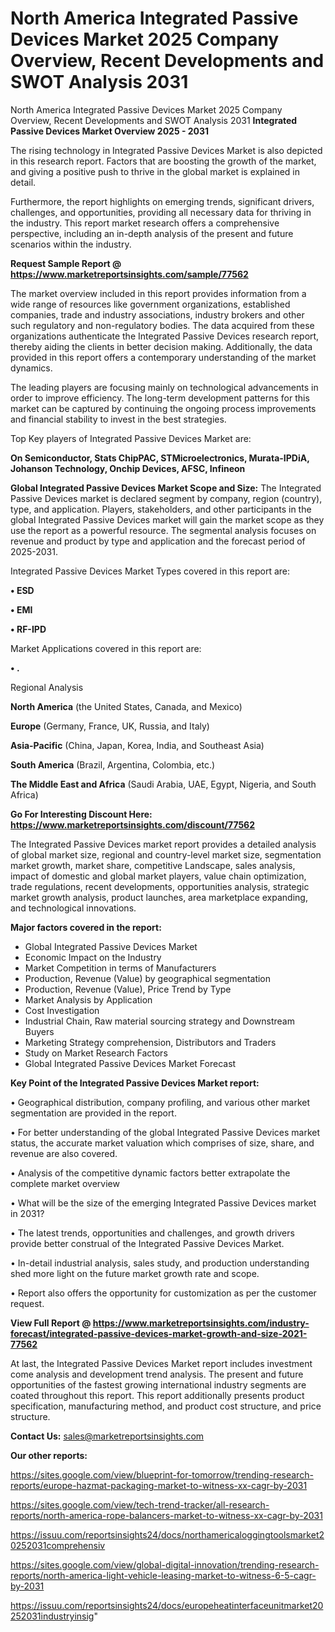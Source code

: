 # North America Integrated Passive Devices Market 2025 Company Overview, Recent Developments and SWOT Analysis 2031
 North America Integrated Passive Devices Market 2025 Company Overview, Recent Developments and SWOT Analysis 2031
<Strong> Integrated Passive Devices Market Overview 2025 - 2031</strong>

The rising technology in Integrated Passive Devices Market is also depicted in this research report. Factors that are boosting the growth of the market, and giving a positive push to thrive in the global market is explained in detail.

Furthermore, the report highlights on emerging trends, significant drivers, challenges, and opportunities, providing all necessary data for thriving in the industry. This report market research offers a comprehensive perspective, including an in-depth analysis of the present and future scenarios within the industry.

<strong>Request Sample Report @ <a href=https://www.marketreportsinsights.com/sample/77562>https://www.marketreportsinsights.com/sample/77562</a></strong>

The market overview included in this report provides information from a wide range of resources like government organizations, established companies, trade and industry associations, industry brokers and other such regulatory and non-regulatory bodies. The data acquired from these organizations authenticate the Integrated Passive Devices research report, thereby aiding the clients in better decision making. Additionally, the data provided in this report offers a contemporary understanding of the market dynamics.

The leading players are focusing mainly on technological advancements in order to improve efficiency. The long-term development patterns for this market can be captured by continuing the ongoing process improvements and financial stability to invest in the best strategies.

Top Key players of Integrated Passive Devices Market are:

<strong>On Semiconductor, Stats ChipPAC, STMicroelectronics, Murata-IPDiA, Johanson Technology, Onchip Devices, AFSC, Infineon</strong>

<strong><b>Global Integrated Passive Devices Market Scope and Size:</b></strong>
The Integrated Passive Devices market is declared segment by company, region (country), type, and application. Players, stakeholders, and other participants in the global Integrated Passive Devices market will gain the market scope as they use the report as a powerful resource. The segmental analysis focuses on revenue and product by type and application and the forecast period of 2025-2031.

Integrated Passive Devices Market Types covered in this report are:

<strong>• ESD

• EMI

• RF-IPD</strong>

Market Applications covered in this report are:

<strong>• .</strong> 

Regional Analysis

<strong>North America</strong> (the United States, Canada, and Mexico)

<strong>Europe</strong> (Germany, France, UK, Russia, and Italy)

<strong>Asia-Pacific</strong> (China, Japan, Korea, India, and Southeast Asia)

<strong>South America</strong> (Brazil, Argentina, Colombia, etc.)

<strong>The Middle East and Africa</strong> (Saudi Arabia, UAE, Egypt, Nigeria, and South Africa)

<strong>Go For Interesting Discount Here: <a href=https://www.marketreportsinsights.com/discount/77562>https://www.marketreportsinsights.com/discount/77562</a></strong>

The Integrated Passive Devices market report provides a detailed analysis of global market size, regional and country-level market size, segmentation market growth, market share, competitive Landscape, sales analysis, impact of domestic and global market players, value chain optimization, trade regulations, recent developments, opportunities analysis, strategic market growth analysis, product launches, area marketplace expanding, and technological innovations.

<strong><b>Major factors covered in the report:</b></strong>
<ul>
  <li>Global Integrated Passive Devices Market </li>
  <li>Economic Impact on the Industry</li>
  <li>Market Competition in terms of Manufacturers</li>
  <li>Production, Revenue (Value) by geographical segmentation</li>
  <li>Production, Revenue (Value), Price Trend by Type</li>
  <li>Market Analysis by Application</li>
  <li>Cost Investigation</li>
  <li>Industrial Chain, Raw material sourcing strategy and Downstream Buyers</li>
  <li>Marketing Strategy comprehension, Distributors and Traders</li>
  <li>Study on Market Research Factors</li>
  <li>Global Integrated Passive Devices Market Forecast</li>
</ul>

<strong><b>Key Point of the Integrated Passive Devices Market report:</b></strong>

• Geographical distribution, company profiling, and various other market segmentation are provided in the report.

• For better understanding of the global Integrated Passive Devices market status, the accurate market valuation which comprises of size, share, and revenue are also covered.

• Analysis of the competitive dynamic factors better extrapolate the complete market overview

• What will be the size of the emerging Integrated Passive Devices market in 2031?

• The latest trends, opportunities and challenges, and growth drivers provide better construal of the Integrated Passive Devices Market.

• In-detail industrial analysis, sales study, and production understanding shed more light on the future market growth rate and scope.

• Report also offers the opportunity for customization as per the customer request.

<strong><b>View Full Report @ <a href=https://www.marketreportsinsights.com/industry-forecast/integrated-passive-devices-market-growth-and-size-2021-77562>https://www.marketreportsinsights.com/industry-forecast/integrated-passive-devices-market-growth-and-size-2021-77562</a></b></strong>


At last, the Integrated Passive Devices Market report includes investment come analysis and development trend analysis. The present and future opportunities of the fastest growing international industry segments are coated throughout this report. This report additionally presents product specification, manufacturing method, and product cost structure, and price structure.

<strong>Contact Us:</strong>
sales@marketreportsinsights.com

<strong>Our other reports:</strong>

<a href=https://sites.google.com/view/blueprint-for-tomorrow/trending-research-reports/europe-hazmat-packaging-market-to-witness-xx-cagr-by-2031>https://sites.google.com/view/blueprint-for-tomorrow/trending-research-reports/europe-hazmat-packaging-market-to-witness-xx-cagr-by-2031</a>

<a href=https://sites.google.com/view/tech-trend-tracker/all-research-reports/north-america-rope-balancers-market-to-witness-xx-cagr-by-2031>https://sites.google.com/view/tech-trend-tracker/all-research-reports/north-america-rope-balancers-market-to-witness-xx-cagr-by-2031</a>

<a href=https://issuu.com/reportsinsights24/docs/northamericaloggingtoolsmarket20252031comprehensiv>https://issuu.com/reportsinsights24/docs/northamericaloggingtoolsmarket20252031comprehensiv</a>

<a href=https://sites.google.com/view/global-digital-innovation/trending-research-reports/north-america-light-vehicle-leasing-market-to-witness-6-5-cagr-by-2031>https://sites.google.com/view/global-digital-innovation/trending-research-reports/north-america-light-vehicle-leasing-market-to-witness-6-5-cagr-by-2031</a>

<a href=https://issuu.com/reportsinsights24/docs/europeheatinterfaceunitmarket20252031industryinsig>https://issuu.com/reportsinsights24/docs/europeheatinterfaceunitmarket20252031industryinsig</a>"
